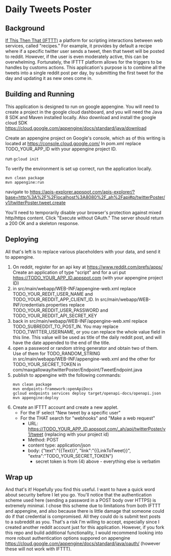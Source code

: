<!---
Copyright 2018 Max Galloway
Licensed under the Apache License, Version 2.0 (the "License");
you may not use this file except in compliance with the License.
You may obtain a copy of the License at
http://www.apache.org/licenses/LICENSE-2.0
Unless required by applicable law or agreed to in writing, software
distributed under the License is distributed on an "AS IS" BASIS,
WITHOUT WARRANTIES OR CONDITIONS OF ANY KIND, either express or implied.
See the License for the specific language governing permissions and
limitations under the License.
--->
Daily Tweets Poster
==================

## Background
[If This Then That (IFTTT)](https://ifttt.com/) a platform for scripting interactions between web services,
called "recipes." For example, it provides by default a recipe where if a specific twitter user sends a 
tweet, then that tweet will be posted to reddit. However, if the user is even moderately active, this 
can be overwhelming. Fortunately, the IFTTT platform allows for the triggers to be handles by customs actions.
This application's purpose is to combine all the tweets into a single reddit post per day, by submitting  the 
first tweet for the day and updating it as new ones come in.

## Building and Running
This application is designed to run on google appengine. You will need to create a project in the google 
cloud dashboard, and you will need the Java 8 SDK and Maven installed locally. Also download and install 
the google cloud SDK https://cloud.google.com/appengine/docs/standard/java/download

Create an appengine project on Google's console, which as of this writing 
is located at https://console.cloud.google.com/
In pom.xml replace TODO_YOUR_APP_ID with your appengine project ID.

run `gcloud init`

To verify the environment is set up correct, run the application locally.

```
mvn clean package
mvn appengine:run
```

navigate to
https://apis-explorer.appspot.com/apis-explorer/?base=http%3A%2F%2Flocalhost%3A8080%2F_ah%2Fapi#p/twitterPoster/v1/twitterPoster.tweet.create

You'll need to temporarily disable your browser's protection against mixed http/https content. Click "Execute without OAuth." 
The server should return a 200 OK and a skeleton response.

## Deploying
All that's left is to replace various placeholders with your data, and send it to appengine.

1. On reddit, register for an api key at https://www.reddit.com/prefs/apps/ Create an application of type "script"
and for a uri put https://TODO_YOUR_APP_ID.appspot.com (with your appengine project ID)
2. in src/main/webapp/WEB-INF/appengine-web.xml replace TODO_YOUR_REDIT_USER_NAME and TODO_YOUR_REDDIT_APP_CLIENT_ID.
In src/main/webapp/WEB-INF/credentials.properties replace TODO_YOUR_REDDIT_USER_PASSWORD and TODO_YOUR_REDDIT_API_SECRET_KEY
3. back in src/main/webapp/WEB-INF/appengine-web.xml replace TODO_SUBREDDIT_TO_POST_IN. You may replace 
TODO_TWITTER_USERNAME, or you can replace the whole value field in this line. This value will be used as title 
of the daily reddit post, and will have the date appended to the end of the title.
4. open a password or random string generator and obtain two of them. Use of them for TODO_RANDOM_STRING  
in src/main/webapp/WEB-INF/appengine-web.xml and the other for TODO_YOUR_SECRET_TOKEN in 
com/maxgalloway/twitterPoster/Endpoint/TweetEndpoint.java
5. publish to appengine with the following commands: 
    ```
    mvn clean package
    mvn endpoints-framework:openApiDocs
    gcloud endpoints services deploy target/openapi-docs/openapi.json
    mvn appengine:deploy
    ```
6. Create an IFTTT account and create a new applet. 
    * For the IF select "New tweet by a specific user"
    * For the THAT search for "webhooks" and "Make a web request"
        * URL: https://TODO_YOUR_APP_ID.appspot.com/_ah/api/twitterPoster/v1/tweet (replacing with your project id)
        * Method: POST
        * content type: application/json
        * body: {"text":"{{Text}}", "link":"{{LinkToTweet}}", "extra":"TODO_YOUR_SECRET_TOKEN"}
            * secret token is from (4) above - everything else is verbatim

## Wrap up
And that's it! Hopefully you find this useful. I want to have a quick word about security before I let you go.
You'll notice that the authentication scheme used here (sending a password in a POST body over HTTPS) is extremely 
minimal. I chose this scheme due to limitations from both IFTTT and appengine, and also because there is 
little damage that someone could do if that credential is compromised. All they could do is submit text 
posts to a subreddit as you. That's a risk I'm willing to accept, especially since I created another reddit account 
just for this application. However, if you fork this repo and build additional functionality, 
I would recommend looking into more robust authentication options suppored on appengine 
https://cloud.google.com/appengine/docs/standard/java/oauth/ (however these will not work with IFTTT).